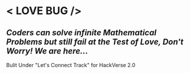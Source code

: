 # < LOVE BUG />

## _Coders can solve infinite Mathematical Problems but still fail at the Test of Love, Don't Worry! We are here..._

Bulit Under "Let's Connect Track" for HackVerse 2.0
